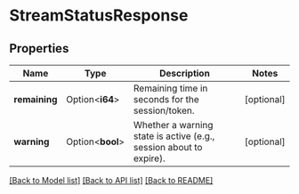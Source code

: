 # StreamStatusResponse

## Properties

Name | Type | Description | Notes
------------ | ------------- | ------------- | -------------
**remaining** | Option<**i64**> | Remaining time in seconds for the session/token. | [optional]
**warning** | Option<**bool**> | Whether a warning state is active (e.g., session about to expire). | [optional]

[[Back to Model list]](../README.md#documentation-for-models) [[Back to API list]](../README.md#documentation-for-api-endpoints) [[Back to README]](../README.md)


